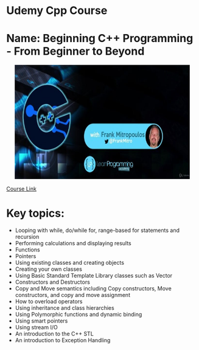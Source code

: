 # Udemy Cpp Course

# Name: Beginning C++ Programming - From Beginner to Beyond

<p align="center">
  <img width="460" height="300" src="https://github.com/kvnptl/udemy-cpp-course/blob/main/course.jpg">
</p>


[Course Link](https://www.udemy.com/course/beginning-c-plus-plus-programming/)


# Key topics:

* Looping with while, do/while for, range-based for statements and recursion
* Performing calculations and displaying results
* Functions
* Pointers
* Using existing classes and creating objects
* Creating your own classes
* Using Basic Standard Template Library classes such as Vector
* Constructors and Destructors
* Copy and Move semantics including Copy constructors, Move constructors, and copy and move assignment 
* How to overload operators
* Using inheritance and class hierarchies
* Using Polymorphic functions and dynamic binding 
* Using smart pointers
* Using stream I/O
* An introduction to the C++ STL
* An introduction to Exception Handling
